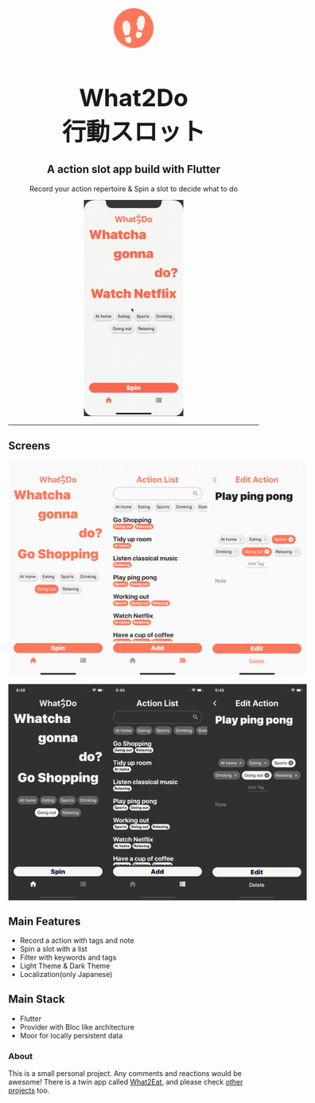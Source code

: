<div align="center">
  <div style="align-items: center; width: 300px;">
    <img src="pub_assets/logo.png" width="80" height="80" />
    <h1 align="center" style="font-size: 48px; font-weight: bold;">What2Do<br>行動スロット</h1>
  </div>
  <h2 align="center">A action slot app build with Flutter
  </h2>
  <p align="center">
  Record your action repertoire & Spin a slot to decide what to do
  </p>
</div>

<div align="center">
  <div style=" width:200px;">
    <img src="pub_assets/screenshots//whattodo.gif">
  </div>
</div>

---

## Screens

<div align="center">
  <div style="align-items: center; display: flex; justify-content: space-evenly; padding-bottom: 15px;">
    <img src="pub_assets/screenshots/screenshot_1.png" width="200">
    <img src="pub_assets/screenshots/screenshot_2.png" width="200">
    <img src="pub_assets/screenshots/screenshot_3.png" width="200">
  </div>
  <div style="align-items: center; display: flex; justify-content: space-evenly;">
    <img src="pub_assets/screenshots/screenshot_4.png" width="200">
    <img src="pub_assets/screenshots/screenshot_5.png" width="200">
    <img src="pub_assets/screenshots/screenshot_6.png" width="200">
  </div>
</div>

## Main Features

- Record a action with tags and note
- Spin a slot with a list
- Filter with keywords and tags
- Light Theme & Dark Theme
- Localization(only Japanese)

## Main Stack

- Flutter
- Provider with Bloc like architecture
- Moor for locally persistent data

### About

This is a small personal project. Any comments and reactions would be awesome! There is a twin app called [What2Eat](https://github.com/ykaito21/whattoeat_app), and please check
[other projects](https://github.com/ykaito21/flutter_projects/blob/master/project_list.md) too.
